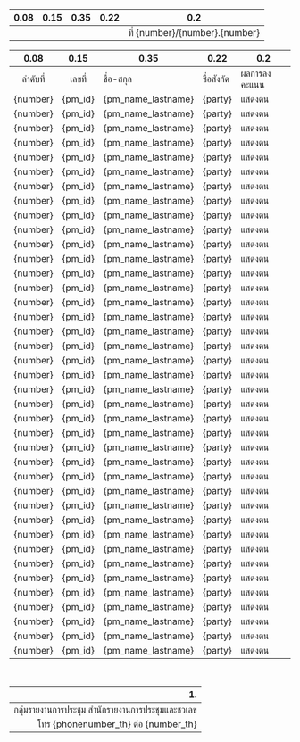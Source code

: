 |0.08  |0.15|0.35  |0.22   |0.2         |
|:---:|:--:|-----|------|------------|
|||||ที่ {number}/{number}.{number}|

|0.08  |0.15|0.35  |0.22   |0.2         |
|:---:|:--:|-----|------|------------|
|ลำดับที่|เลขที่|ชื่อ-สกุล|ชื่อสังกัด|ผลการลงคะแนน|
|{number}|{pm_id}|{pm_name_lastname}|{party}|แสดงตน|
|{number}|{pm_id}|{pm_name_lastname}|{party}|แสดงตน|
|{number}|{pm_id}|{pm_name_lastname}|{party}|แสดงตน|
|{number}|{pm_id}|{pm_name_lastname}|{party}|แสดงตน|
|{number}|{pm_id}|{pm_name_lastname}|{party}|แสดงตน|
|{number}|{pm_id}|{pm_name_lastname}|{party}|แสดงตน|
|{number}|{pm_id}|{pm_name_lastname}|{party}|แสดงตน|
|{number}|{pm_id}|{pm_name_lastname}|{party}|แสดงตน|
|{number}|{pm_id}|{pm_name_lastname}|{party}|แสดงตน|
|{number}|{pm_id}|{pm_name_lastname}|{party}|แสดงตน|
|{number}|{pm_id}|{pm_name_lastname}|{party}|แสดงตน|
|{number}|{pm_id}|{pm_name_lastname}|{party}|แสดงตน|
|{number}|{pm_id}|{pm_name_lastname}|{party}|แสดงตน|
|{number}|{pm_id}|{pm_name_lastname}|{party}|แสดงตน|
|{number}|{pm_id}|{pm_name_lastname}|{party}|แสดงตน|
|{number}|{pm_id}|{pm_name_lastname}|{party}|แสดงตน|
|{number}|{pm_id}|{pm_name_lastname}|{party}|แสดงตน|
|{number}|{pm_id}|{pm_name_lastname}|{party}|แสดงตน|
|{number}|{pm_id}|{pm_name_lastname}|{party}|แสดงตน|
|{number}|{pm_id}|{pm_name_lastname}|{party}|แสดงตน|
|{number}|{pm_id}|{pm_name_lastname}|{party}|แสดงตน|
|{number}|{pm_id}|{pm_name_lastname}|{party}|แสดงตน|
|{number}|{pm_id}|{pm_name_lastname}|{party}|แสดงตน|
|{number}|{pm_id}|{pm_name_lastname}|{party}|แสดงตน|
|{number}|{pm_id}|{pm_name_lastname}|{party}|แสดงตน|
|{number}|{pm_id}|{pm_name_lastname}|{party}|แสดงตน|
|{number}|{pm_id}|{pm_name_lastname}|{party}|แสดงตน|
|{number}|{pm_id}|{pm_name_lastname}|{party}|แสดงตน|
|{number}|{pm_id}|{pm_name_lastname}|{party}|แสดงตน|
|{number}|{pm_id}|{pm_name_lastname}|{party}|แสดงตน|
|{number}|{pm_id}|{pm_name_lastname}|{party}|แสดงตน|
|{number}|{pm_id}|{pm_name_lastname}|{party}|แสดงตน|
|{number}|{pm_id}|{pm_name_lastname}|{party}|แสดงตน|
|{number}|{pm_id}|{pm_name_lastname}|{party}|แสดงตน|
|{number}|{pm_id}|{pm_name_lastname}|{party}|แสดงตน|
|{number}|{pm_id}|{pm_name_lastname}|{party}|แสดงตน|
|{number}|{pm_id}|{pm_name_lastname}|{party}|แสดงตน|
|{number}|{pm_id}|{pm_name_lastname}|{party}|แสดงตน|
|{number}|{pm_id}|{pm_name_lastname}|{party}|แสดงตน|

<br>

|1.|
|----:|
|กลุ่มรายงานการประชุม สำนักรายงานการประชุมและชวเลข|
|โทร {phonenumber_th} ต่อ {number_th}|
